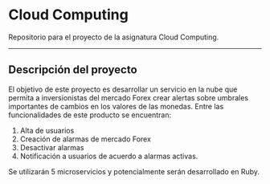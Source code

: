 # Cloud Computing
Repositorio para el proyecto de la asignatura Cloud Computing.
***
## Descripción del proyecto
El objetivo de este proyecto es desarrollar un servicio en la nube que permita a inversionistas del mercado Forex crear alertas sobre umbrales importantes de cambios en los valores de las monedas. Entre las funcionalidades de este producto se encuentran:
1. Alta de usuarios
2. Creación de alarmas de mercado Forex
4. Desactivar alarmas
5. Notificación a usuarios de acuerdo a alarmas activas.

Se utilizarán 5 microservicios y potencialmente serán desarrollado en Ruby.
